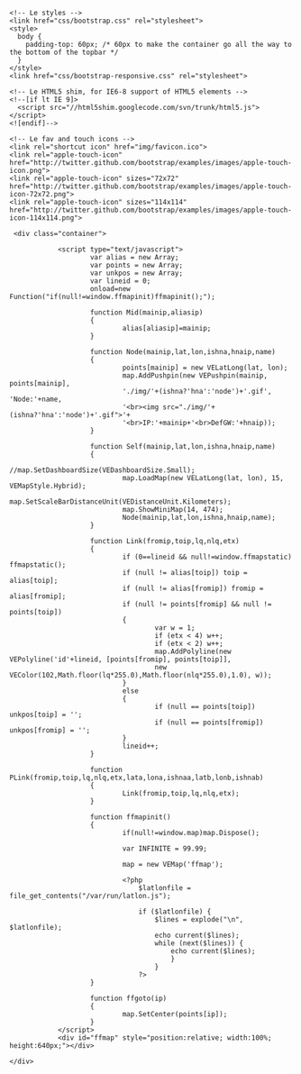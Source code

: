 <!DOCTYPE html>
<html lang="en"><head>
<meta http-equiv="content-type" content="text/html; charset=UTF-8">
    <meta charset="utf-8">
    <title>Weimarnetz - Karte</title>
    <meta name="viewport" content="width=device-width, initial-scale=1.0">
    <meta name="description" content="">
    <meta name="author" content="Unknown" >

    <!-- Le styles -->
    <link href="css/bootstrap.css" rel="stylesheet">
    <style>
      body {
        padding-top: 60px; /* 60px to make the container go all the way to the bottom of the topbar */
      }
    </style>
    <link href="css/bootstrap-responsive.css" rel="stylesheet">

    <!-- Le HTML5 shim, for IE6-8 support of HTML5 elements -->
    <!--[if lt IE 9]>
      <script src="//html5shim.googlecode.com/svn/trunk/html5.js"></script>
    <![endif]-->

    <!-- Le fav and touch icons -->
    <link rel="shortcut icon" href="img/favicon.ico">
    <link rel="apple-touch-icon" href="http://twitter.github.com/bootstrap/examples/images/apple-touch-icon.png">
    <link rel="apple-touch-icon" sizes="72x72" href="http://twitter.github.com/bootstrap/examples/images/apple-touch-icon-72x72.png">
    <link rel="apple-touch-icon" sizes="114x114" href="http://twitter.github.com/bootstrap/examples/images/apple-touch-icon-114x114.png">
  </head>

  <body>
  
	
<?php include("./inc/header.inc.php")?>

	 <div class="container">
  <script src="http://dev.virtualearth.net/mapcontrol/mapcontrol.ashx?v=6.1" type="text/javascript"></script>
                <script type="text/javascript">                                                                            
                        var alias = new Array;                                                                             
                        var points = new Array;                                                                            
                        var unkpos = new Array;                                                                            
                        var lineid = 0;                                                                                    
                        onload=new Function("if(null!=window.ffmapinit)ffmapinit();");                                     
                                                                                                                           
                        function Mid(mainip,aliasip)                                  
                        {                                                             
                                alias[aliasip]=mainip;                                
                        }                                                             
                                                                                      
                        function Node(mainip,lat,lon,ishna,hnaip,name)                
                        {                                                            
                                points[mainip] = new VELatLong(lat, lon);
                                map.AddPushpin(new VEPushpin(mainip, points[mainip],  
                                './img/'+(ishna?'hna':'node')+'.gif', 'Node:'+name,
                                '<br><img src="./img/'+(ishna?'hna':'node')+'.gif">'+
                                '<br>IP:'+mainip+'<br>DefGW:'+hnaip));                                                         
                        }                                                                                                      
                                                                                                                               
                        function Self(mainip,lat,lon,ishna,hnaip,name)                                                         
                        {                                                                                                      
                                //map.SetDashboardSize(VEDashboardSize.Small);                                                 
                                map.LoadMap(new VELatLong(lat, lon), 15, VEMapStyle.Hybrid);                                   
                                map.SetScaleBarDistanceUnit(VEDistanceUnit.Kilometers);     
                                map.ShowMiniMap(14, 474);                                   
                                Node(mainip,lat,lon,ishna,hnaip,name);                      
                        }                                                                   
                                                                                            
                        function Link(fromip,toip,lq,nlq,etx)                               
                        {                                                                   
                                if (0==lineid && null!=window.ffmapstatic) ffmapstatic();
                                if (null != alias[toip]) toip = alias[toip];             
                                if (null != alias[fromip]) fromip = alias[fromip];       
                                if (null != points[fromip] && null != points[toip])      
                                {                                                        
                                        var w = 1;                                       
                                        if (etx < 4) w++;                                
                                        if (etx < 2) w++;                                
                                        map.AddPolyline(new VEPolyline('id'+lineid, [points[fromip], points[toip]],
                                        new VEColor(102,Math.floor(lq*255.0),Math.floor(nlq*255.0),1.0), w));      
                                }                                                                                  
                                else                                                                               
                                {                                                                                  
                                        if (null == points[toip]) unkpos[toip] = '';                               
                                        if (null == points[fromip]) unkpos[fromip] = '';                           
                                }                                                                                  
                                lineid++;                                                                    
                        }                                                               
                                                                                        
                        function PLink(fromip,toip,lq,nlq,etx,lata,lona,ishnaa,latb,lonb,ishnab)
                        {                                                                       
                                Link(fromip,toip,lq,nlq,etx);                                   
                        }                                                                       
                                                                                                
                        function ffmapinit()                                                    
                        {                                                                       
                                if(null!=window.map)map.Dispose();
                                                                                                                                                               
                                var INFINITE = 99.99;                                                                          
                                                                                                                               
                                map = new VEMap('ffmap');
                                
                                <?php
                                	$latlonfile = file_get_contents("/var/run/latlon.js");
                                	
                                	if ($latlonfile) {
                                		$lines = explode("\n", $latlonfile);
                                		echo current($lines);
                                		while (next($lines)) {
                                			echo current($lines);
                                			}
                                		}
                                	?>
                        }                                                                                        
                                                                                                                 
                        function ffgoto(ip)                                                                      
                        {                                                                                        
                                map.SetCenter(points[ip]);                                                       
                        }                                                                                        
                </script>                                                                                        
                <div id="ffmap" style="position:relative; width:100%; height:640px;"></div> 

	</div>

    	
<?php include("./inc/footer.inc.php")?>


</body></html>